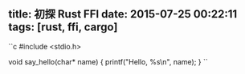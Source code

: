 title: 初探 Rust FFI
date: 2015-07-25 00:22:11
tags: [rust, ffi, cargo]
---

``c
#include <stdio.h>

void say_hello(char* name) {
    printf("Hello, %s\n", name);
}
``
